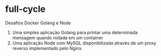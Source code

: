 # full-cycle

Desafios Docker Golang e Node

1. Uma simples aplicação Golang para printar uma determinada mensagem quando rodada em um container
2. Uma aplicação Node com MySQL disponibilizada através de um proxy reverso implementado pelo Nginx.
